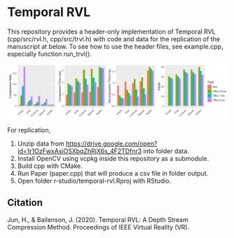 # Temporal RVL

This repository provides a header-only implementation of Temporal RVL (cpp/src/rvl.h, cpp/src/trvl.h) with code and data for the replication of the manuscript at below. To see how to use the header files, see example.cpp, especially function run_trvl().

![alt text](poster_bars.png)

For replication,
  1. Unzip data from https://drive.google.com/open?id=1r1OzFwxAsiOSXbqZhRjX6s_4F2TDfnr3 into folder data.
  2. Install OpenCV using vcpkg inside this repository as a submodule.
  3. Build cpp with CMake.
  4. Run Paper (paper.cpp) that will produce a csv file in folder output.
  5. Open folder r-studio/temporal-rvl.Rproj with RStudio.

## Citation
Jun, H., & Bailenson, J. (2020). Temporal RVL: A Depth Stream Compression Method. Proceedings of IEEE Virtual Reality (VR). 
